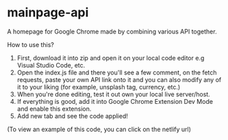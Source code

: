 # mainpage-api
A homepage for Google Chrome made by combining various API together.

How to use this?
1. First, download it into zip and open it on your local code editor e.g Visual Studio Code, etc.
2. Open the index.js file and there you'll see a few comment, on the fetch requests,
paste your own API link onto it and you can also modify any of it to your liking (for example, unsplash tag, currency, etc.)
3. When you're done editing, test it out own your local live server/host.
4. If everything is good, add it into Google Chrome Extension Dev Mode and enable this extension.
5. Add new tab and see the code applied!

(To view an example of this code, you can click on the netlify url)
